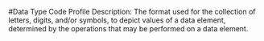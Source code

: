 #Data Type Code Profile
Description: The format used for the collection of letters, digits, and/or symbols, to depict values of a data element, determined by the operations that may be performed on a data element.